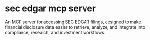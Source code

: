 # sec edgar mcp server
An MCP server for accessing SEC EDGAR filings, designed to make financial disclosure data easier to retrieve, analyze, and integrate into compliance, research, and investment workflows.
